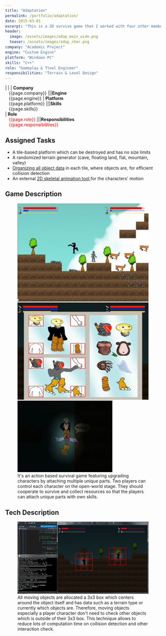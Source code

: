 ```yaml
---
title: "Adaptation"
permalink: /portfolio/adaptation/
date: 2015-03-01
excerpt: "This is a 2D survive game that I worked with four other members. I focused on <b>randomized terrain generator</b> and <b>opimaized collision detection</b>."
header:
  image: /assets/images/adap_main_wide.png
  teaser: /assets/images/adap_char.png
company: "Academic Project"
engine: "Custom Engine"
platform: "Windows PC"
skills: "C++"
role: "Gameplay & Ttool Engineer"
responsibilities: "Terrain & Level Design"
---
```


<style>
.markdown_list ul { margin-bottom:10px; list-style-position: outside; }
.hover_img { position:relative; }
.hover_img span { position:absolute; display:none; }
.hover_img:hover span { display:block; width:25vw; min-width:250px;}
</style>

| |
| **Company**<br>&nbsp;&nbsp;&nbsp;{{page.company}}								|||**Engine**<br>&nbsp;&nbsp;&nbsp;{{page.engine}}
| **Platform**<br>&nbsp;&nbsp;&nbsp;{{page.platform}}							|||**Skills**<br>&nbsp;&nbsp;&nbsp;{{page.skills}}	
| **Role**<br>&nbsp;&nbsp;&nbsp;<span style="color:red">{{page.role}}</span>	|||**Responsibilities**<br>&nbsp;&nbsp;&nbsp;<span style="color:red">{{page.responsibilities}}</span>

## Assigned Tasks 
<div class="markdown_list">
  <ul>
    <li>A tile-based platform which can be destroyed and has no size limits</li>
    <li>A randomized terrain generator (cave, floating land, flat, mountain, valley)</li>
    <li><a href="#tech-description" title="Refer Tech Desc.">Organizing all object data</a> in each tile, where objects are, for efficient collision detection</li>
    <li>
	  An external
      <a class="hover_img" href="/portfolio/blanc-animator" title="Go to Blanc Animation Editor">
        2D skeletal animation tool<span><img src="/assets/images/anitool_run_play.gif" /></span>
      </a>
      for the characters' motion
    </li>
  </ul>
</div>

## Game Description
<figure class="third">
	<img src="/assets/images/adap_ingame_1.jpg">
	<img src="/assets/images/adap_ingame_2.PNG">
	<img src="/assets/images/adap_ingame_3.jpg">
	<figcaption>It's an action based survival game featuring upgrading characters by attaching
multiple unique parts. Two players can control each character on the open-world stage. They should cooperate to survive and collect resources so that the players can attach unique parts with own skills.</figcaption>
</figure>

## Tech Description
<figure>
	<img src="/assets/images/adap_tech.png">
	<figcaption>All moving objects are allocated a 3x3 box which centers around the object itself and has data such as a terrain type or currently which objects are. Therefore, moving objects especially a player character don't need to check other objects which is outside of their 3x3 box. This technique allows to reduce lots of computation time on collision detection and other interaction check.</figcaption>
</figure>